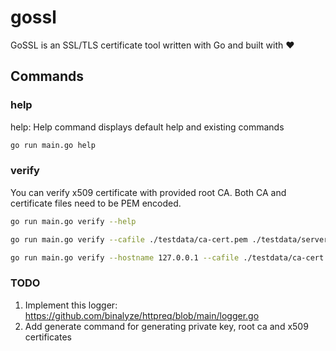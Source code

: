 # gossl

GoSSL is an SSL/TLS certificate tool written with Go and built with ❤️

## Commands
### help
help: Help command displays default help and existing commands
```bash
go run main.go help
```

### verify
You can verify x509 certificate with provided root CA. Both CA and certificate files need to be PEM encoded.

```bash
go run main.go verify --help
```
```bash
go run main.go verify --cafile ./testdata/ca-cert.pem ./testdata/server-cert.pem
```
```bash
go run main.go verify --hostname 127.0.0.1 --cafile ./testdata/ca-cert.pem ./testdata/server-cert.pem
```

### TODO
1. Implement this logger: https://github.com/binalyze/httpreq/blob/main/logger.go
2. Add generate command for generating private key, root ca and x509 certificates
